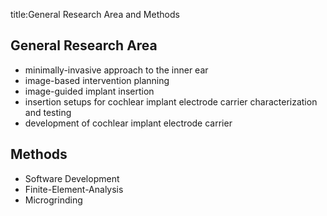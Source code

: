 title:General Research Area and Methods


## General Research Area
- minimally-invasive approach to the inner ear
- image-based intervention planning
- image-guided implant insertion
- insertion setups for cochlear implant electrode carrier characterization and testing
- development of cochlear implant electrode carrier

## Methods
- Software Development
- Finite-Element-Analysis
- Microgrinding

